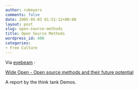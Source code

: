 ```yaml
---
author: robmyers
comments: false
date: 2005-05-03 01:51:12+00:00
layout: post
slug: open-source-methods
title: Open Source Methods
wordpress_id: 408
categories:
- Free Culture
---
```


Via [eyebeam](http://www.eyebeam.org/) :  
  
[Wide Open - Open source methods and their future potential](http://www.demos.co.uk/catalogue/wideopen/)   
  
A report by the think tank Demos.  




